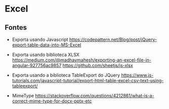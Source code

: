 # Excel

## Fontes
* Exporta usando Javascript
https://codepattern.net/Blog/post/jQuery-export-table-data-into-MS-Excel

* Exporta usando biblioteca XLSX
https://medium.com/@madhavmahesh/exporting-an-excel-file-in-angular-927756ac9857
https://github.com/sheetjs/js-xlsx

* Exporta usando a biblioteca TableExport do JQuery
https://www.js-tutorials.com/javascript-tutorial/export-html-table-excel-csv-text-using-tableexport/

* MimeType
https://stackoverflow.com/questions/4212861/what-is-a-correct-mime-type-for-docx-pptx-etc